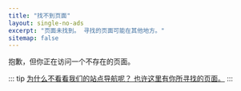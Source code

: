 ```yaml
---
title: "找不到页面"
layout: single-no-ads
excerpt: "页面未找到。 寻找的页面可能在其他地方。"
sitemap: false
---
```


抱歉，但你正在访问一个不存在的页面。

::: tip
[为什么不看看我们的站点导航呢？ 也许这里有你所寻找的页面。](/site-navigation)
:::

